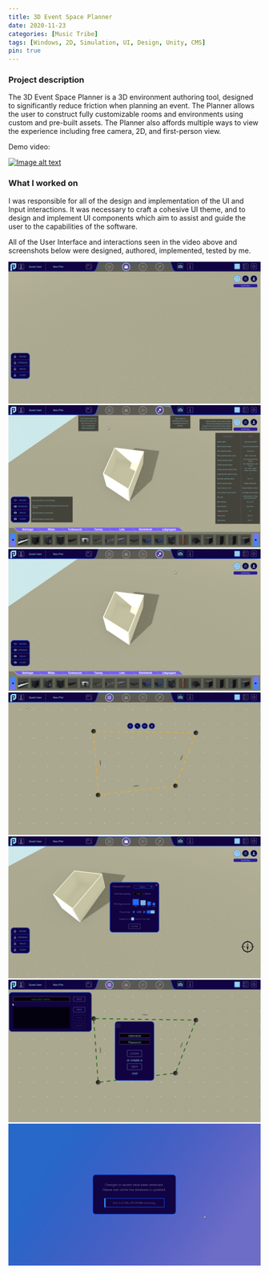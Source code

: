 ```yaml
---
title: 3D Event Space Planner
date: 2020-11-23
categories: [Music Tribe]
tags: [Windows, 2D, Simulation, UI, Design, Unity, CMS]
pin: true
---
```


### Project description
The 3D Event Space Planner is a 3D environment authoring tool, designed to significantly reduce friction when planning an event.
The Planner allows the user to construct fully customizable rooms and environments using custom and pre-built assets. The Planner also affords multiple ways to view the experience including free camera, 2D, and first-person view.

Demo video:

[![Image alt text](https://img.youtube.com/vi/g2rVpGoNSpw/0.jpg)](https://www.youtube.com/watch?v=g2rVpGoNSpw)

### What I worked on

I was responsible for all of the design and implementation of the UI and Input interactions. It was necessary to craft a cohesive UI theme, and to design and implement UI components which aim to assist and guide the user to the capabilities of the software. 

All of the User Interface and interactions seen in the video above and screenshots below were designed, authored, implemented, tested by me.

![Main Screen](/assets/images/musicTribe/main_screen.PNG "Main Screen")
![Help Overlay](/assets/images/musicTribe/help_overlay.PNG "Help Overlay")
![Catalogue Menu](/assets/images/musicTribe/catalogue_menu.PNG "Catalogue Menu")
![Editing a Wall](/assets/images/musicTribe/editing_wall.PNG "Editing a Wall")
![Settings Menu](/assets/images/musicTribe/settings_menu.PNG "Settings Menu")
![User Menu &amp; Save Menu](/assets/images/musicTribe/user_save_menu.PNG "User Menu &amp; Save Menu")
![Loading Screen](/assets/images/musicTribe/loading_screen.png "Loading Screen")
